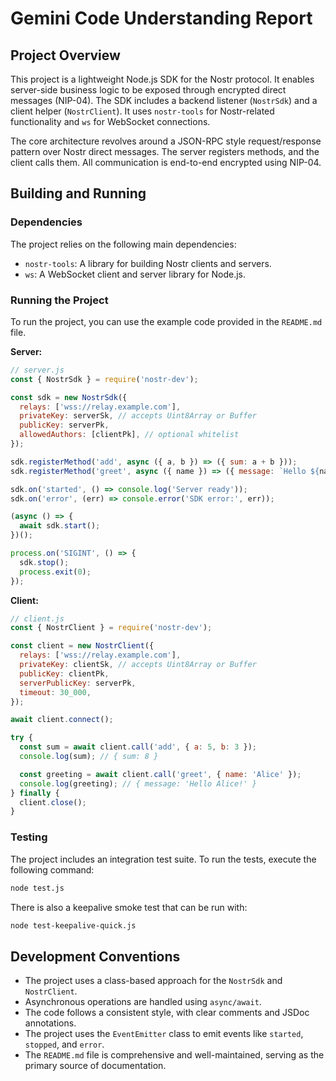 # Gemini Code Understanding Report

## Project Overview

This project is a lightweight Node.js SDK for the Nostr protocol. It enables server-side business logic to be exposed through encrypted direct messages (NIP-04). The SDK includes a backend listener (`NostrSdk`) and a client helper (`NostrClient`). It uses `nostr-tools` for Nostr-related functionality and `ws` for WebSocket connections.

The core architecture revolves around a JSON-RPC style request/response pattern over Nostr direct messages. The server registers methods, and the client calls them. All communication is end-to-end encrypted using NIP-04.

## Building and Running

### Dependencies

The project relies on the following main dependencies:

-   `nostr-tools`: A library for building Nostr clients and servers.
-   `ws`: A WebSocket client and server library for Node.js.

### Running the Project

To run the project, you can use the example code provided in the `README.md` file.

**Server:**

```javascript
// server.js
const { NostrSdk } = require('nostr-dev');

const sdk = new NostrSdk({
  relays: ['wss://relay.example.com'],
  privateKey: serverSk, // accepts Uint8Array or Buffer
  publicKey: serverPk,
  allowedAuthors: [clientPk], // optional whitelist
});

sdk.registerMethod('add', async ({ a, b }) => ({ sum: a + b }));
sdk.registerMethod('greet', async ({ name }) => ({ message: `Hello ${name}!` }));

sdk.on('started', () => console.log('Server ready'));
sdk.on('error', (err) => console.error('SDK error:', err));

(async () => {
  await sdk.start();
})();

process.on('SIGINT', () => {
  sdk.stop();
  process.exit(0);
});
```

**Client:**

```javascript
// client.js
const { NostrClient } = require('nostr-dev');

const client = new NostrClient({
  relays: ['wss://relay.example.com'],
  privateKey: clientSk, // accepts Uint8Array or Buffer
  publicKey: clientPk,
  serverPublicKey: serverPk,
  timeout: 30_000,
});

await client.connect();

try {
  const sum = await client.call('add', { a: 5, b: 3 });
  console.log(sum); // { sum: 8 }

  const greeting = await client.call('greet', { name: 'Alice' });
  console.log(greeting); // { message: 'Hello Alice!' }
} finally {
  client.close();
}
```

### Testing

The project includes an integration test suite. To run the tests, execute the following command:

```bash
node test.js
```

There is also a keepalive smoke test that can be run with:

```bash
node test-keepalive-quick.js
```

## Development Conventions

-   The project uses a class-based approach for the `NostrSdk` and `NostrClient`.
-   Asynchronous operations are handled using `async/await`.
-   The code follows a consistent style, with clear comments and JSDoc annotations.
-   The project uses the `EventEmitter` class to emit events like `started`, `stopped`, and `error`.
-   The `README.md` file is comprehensive and well-maintained, serving as the primary source of documentation.
